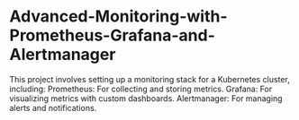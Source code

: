 # Advanced-Monitoring-with-Prometheus-Grafana-and-Alertmanager
This project involves setting up a monitoring stack for a Kubernetes cluster, including:  Prometheus: For collecting and storing metrics.  Grafana: For visualizing metrics with custom dashboards.  Alertmanager: For managing alerts and notifications.
